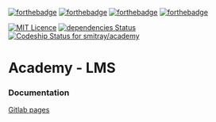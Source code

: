 [![forthebadge](https://forthebadge.com/images/badges/built-with-love.svg)](https://forthebadge.com)
[![forthebadge](https://forthebadge.com/images/badges/built-by-developers.svg)](https://forthebadge.com)
[![forthebadge](https://forthebadge.com/images/badges/built-for-android.svg)](https://forthebadge.com)
[![forthebadge](https://forthebadge.com/images/badges/made-with-javascript.svg)](https://forthebadge.com)

[![MIT Licence](https://badges.frapsoft.com/os/mit/mit.png?v=103)](https://opensource.org/licenses/mit-license.php)
[![dependencies Status](https://david-dm.org/boennemann/badges/status.svg)](https://david-dm.org/boennemann/badges)
[ ![Codeship Status for smitray/academy](https://app.codeship.com/projects/eef001b0-28c3-0136-75fe-76a6822b7e65/status?branch=master)](https://app.codeship.com/projects/287165)

# Academy - LMS

### Documentation

[Gitlab pages](http://smitray.gitlab.io/academy/)
